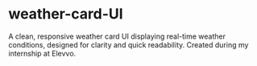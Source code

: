 # weather-card-UI
A clean, responsive weather card UI displaying real-time weather conditions, designed for clarity and quick readability. Created during my internship at Elevvo.
